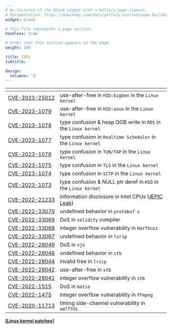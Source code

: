 ```yaml
---
# An instance of the Blank widget with a Gallery page element.
# Documentation: https://wowchemy.com/docs/getting-started/page-builder/
widget: blank

# This file represents a page section.
headless: true

# Order that this section appears on the page.
weight: 100

title: CVEs
subtitle:

design:
  columns: '2'
---
```

<style>
table {
	overflow-x: hidden;
}
</style>

| <!-- -->    | <!-- -->    |
|-------------|-------------|
| <nobr>[CVE-2023-25012](https://nvd.nist.gov/vuln/detail/CVE-2023-25012)</nobr> | use-after-free in `HID:bigben` in the `Linux kernel` |
| <nobr>[CVE-2023-1079](https://nvd.nist.gov/vuln/detail/CVE-2023-1079)</nobr> | use-after-free in `HID:asus` in the `Linux kernel` |
| <nobr>[CVE-2023-1078](https://nvd.nist.gov/vuln/detail/CVE-2023-1078)</nobr> | type confusion & heap OOB write in `RDS` in the `Linux kernel` |
| <nobr>[CVE-2023-1077](https://nvd.nist.gov/vuln/detail/CVE-2023-1077)</nobr> | type confusion in `Realtime Scheduler` in the `Linux kernel` |
| <nobr>[CVE-2023-1076](https://nvd.nist.gov/vuln/detail/CVE-2023-1076)</nobr> | type confusion in `TUN/TAP` in the `Linux kernel` |
| <nobr>[CVE-2023-1075](https://nvd.nist.gov/vuln/detail/CVE-2023-1075)</nobr> | type confusion in `TLS` in the `Linux kernel` |
| <nobr>[CVE-2023-1074](https://nvd.nist.gov/vuln/detail/CVE-2023-1074)</nobr> | type confusion in `SCTP` in the `Linux kernel` |
| <nobr>[CVE-2023-1073](https://nvd.nist.gov/vuln/detail/CVE-2023-1073)</nobr> | type confusion & NULL ptr deref in `HID`  in the `Linux kernel` |
| <nobr>[CVE-2022-21233](https://nvd.nist.gov/vuln/detail/CVE-2022-21233)</nobr> | information disclosure in Intel CPUs ([ÆPIC Leak](https://www.aepicleak.com/)) |
| <nobr>[CVE-2022-33070](https://nvd.nist.gov/vuln/detail/CVE-2022-33070)</nobr> | undefined behavior in `protobuf-c` |
| <nobr>[CVE-2022-33069](https://nvd.nist.gov/vuln/detail/CVE-2022-33069)</nobr> | DoS in `solidity` compiler |
| <nobr>[CVE-2022-33068](https://nvd.nist.gov/vuln/detail/CVE-2022-33068)</nobr> | integer overflow vulnerability in `Harfbuzz` |
| <nobr>[CVE-2022-33067](https://nvd.nist.gov/vuln/detail/CVE-2022-33067)</nobr> | undefined behavior in `lzrip` |
| <nobr>[CVE-2022-28049](https://nvd.nist.gov/vuln/detail/cve-2022-28049)</nobr> | DoS in `njs` |
| <nobr>[CVE-2022-28048](https://nvd.nist.gov/vuln/detail/CVE-2022-28048)</nobr> | undefined behavior in `stb` |
| <nobr>[CVE-2022-28044](https://nvd.nist.gov/vuln/detail/CVE-2022-28044)</nobr> | invalid free in `lrzip` |
| <nobr>[CVE-2022-28042](https://nvd.nist.gov/vuln/detail/CVE-2022-28042)</nobr> | use-after-free in `stb` |
| <nobr>[CVE-2022-28041](https://nvd.nist.gov/vuln/detail/CVE-2022-28041)</nobr> | integer overflow vulnerability in `stb` |
| <nobr>[CVE-2022-1515](https://nvd.nist.gov/vuln/detail/CVE-2022-1515)</nobr> | DoS in `matio` |
| <nobr>[CVE-2022-1475](https://nvd.nist.gov/vuln/detail/CVE-2022-1475)</nobr> | integer overflow vulnerability in `FFmpeg` |
| <nobr>[CVE-2020-11713](https://nvd.nist.gov/vuln/detail/CVE-2020-11713)</nobr> | timing side-channel vulnerability in `wolfSSL` |

[**\[Linux kernel patches\]**](https://git.kernel.org/pub/scm/linux/kernel/git/next/linux-next.git/log/?qt=grep&q=borrello%40diag.uniroma1.it)
